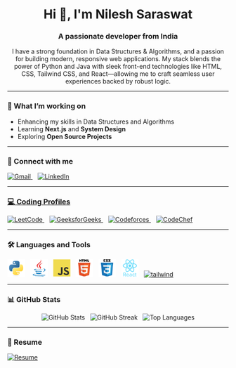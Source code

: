 <h1 align="center">Hi 👋, I'm Nilesh Saraswat</h1>
<h3 align="center">A passionate developer from India</h3>

<p align="center">
I have a strong foundation in Data Structures & Algorithms, and a passion for building modern, responsive web applications. My stack blends the power of Python and Java with sleek front-end technologies like HTML, CSS, Tailwind CSS, and React—allowing me to craft seamless user experiences backed by robust logic.
</p>

---

### 🔭 What I’m working on
- Enhancing my skills in Data Structures and Algorithms  
- Learning **Next.js** and **System Design**  
- Exploring **Open Source Projects**  

---

### 🤝 Connect with me 
<p align="left">
<a href="mailto:saraswatnilesh3@gmail.com" target="_blank">
    <img src="https://cdn.jsdelivr.net/gh/simple-icons/simple-icons/icons/gmail.svg" alt="Gmail" height="30" width="40" />
  </a>
  </a>&nbsp;&nbsp;
<a href="https://linkedin.com/in/nilesh-saraswat-320156343" target="_blank">
    <img src="https://raw.githubusercontent.com/rahuldkjain/github-profile-readme-generator/master/src/images/icons/Social/linked-in-alt.svg" alt="LinkedIn" height="30" width="40" />  
</p>

---

### 💻 Coding Profiles  
<p align="left">
  <a href="https://leetcode.com/u/Nilesh3011/" target="_blank">
    <img src="https://raw.githubusercontent.com/rahuldkjain/github-profile-readme-generator/master/src/images/icons/Social/leet-code.svg" alt="LeetCode" height="30" width="40" />
  </a>&nbsp;&nbsp;
  <a href="https://www.geeksforgeeks.org/user/saraswatssc8/" target="_blank">
    <img src="https://upload.wikimedia.org/wikipedia/commons/4/43/GeeksforGeeks.svg" alt="GeeksforGeeks" height="30" width="40" />
  </a>&nbsp;&nbsp;
  <a href="https://codeforces.com/profile/nilesh30" target="_blank">
    <img src="https://raw.githubusercontent.com/rahuldkjain/github-profile-readme-generator/master/src/images/icons/Social/codeforces.svg" alt="Codeforces" height="30" width="40" />
  </a>&nbsp;&nbsp;
  <a href="https://www.codechef.com/users/hardy_jazz_56" target="_blank">
    <img src="https://cdn.codechef.com/sites/all/themes/abessive/cc-logo.png" alt="CodeChef" height="40" width="40" />
  </a>
</p>

---

### 🛠️ Languages and Tools  
<p align="left">
  <a href="https://www.python.org" target="_blank"><img src="https://raw.githubusercontent.com/devicons/devicon/master/icons/python/python-original.svg" alt="python" width="40" height="40"/></a>&nbsp;&nbsp;
  <a href="https://www.java.com" target="_blank"><img src="https://raw.githubusercontent.com/devicons/devicon/master/icons/java/java-original.svg" alt="java" width="40" height="40"/></a>&nbsp;&nbsp;
  <a href="https://developer.mozilla.org/en-US/docs/Web/JavaScript" target="_blank"><img src="https://raw.githubusercontent.com/devicons/devicon/master/icons/javascript/javascript-original.svg" alt="javascript" width="40" height="40"/></a>&nbsp;&nbsp;
  <a href="https://www.w3.org/html/" target="_blank"><img src="https://raw.githubusercontent.com/devicons/devicon/master/icons/html5/html5-original-wordmark.svg" alt="html5" width="40" height="40"/></a>&nbsp;&nbsp;
  <a href="https://www.w3schools.com/css/" target="_blank"><img src="https://raw.githubusercontent.com/devicons/devicon/master/icons/css3/css3-original-wordmark.svg" alt="css3" width="40" height="40"/></a>&nbsp;&nbsp;
  <a href="https://reactjs.org/" target="_blank"><img src="https://raw.githubusercontent.com/devicons/devicon/master/icons/react/react-original-wordmark.svg" alt="react" width="40" height="40"/></a>&nbsp;&nbsp;
  <a href="https://tailwindcss.com/" target="_blank"><img src="https://www.vectorlogo.zone/logos/tailwindcss/tailwindcss-icon.svg" alt="tailwind" width="40" height="40"/></a>
</p>

---

### 📊 GitHub Stats   

<p align="center">
  <img src="https://github-readme-stats.vercel.app/api?username=nilesh325&show_icons=true&theme=tokyonight&hide_border=true" alt="GitHub Stats" height="160"/>&nbsp;&nbsp;
  <img src="https://streak-stats.demolab.com?user=nilesh325&theme=tokyonight&hide_border=true" alt="GitHub Streak" height="160"/>&nbsp;&nbsp;
  <img src="https://github-readme-stats.vercel.app/api/top-langs/?username=nilesh325&layout=compact&theme=tokyonight&hide_border=true" alt="Top Languages" height="160"/>
</p>

---

### 📄 Resume  
<p align="left">
  <a href="https://drive.google.com/file/d/1KyXDjnehfQdMaU7Al6j2yowGtH9nkv7U/view?usp=sharing" target="_blank">
    <img src="https://cdn.jsdelivr.net/gh/simple-icons/simple-icons/icons/adobeacrobatreader.svg" alt="Resume" height="40" width="40" />
  </a>
</p>



